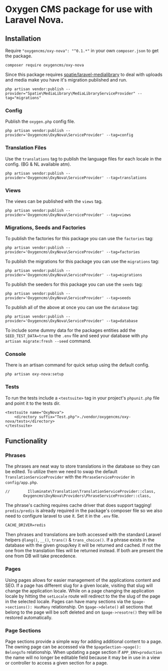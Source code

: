 # Oxygen CMS package for use with Laravel Nova.

## Installation
Require `"oxygencms/oxy-nova": "^0.1.*"` in your own `composer.json` to get the package.
```
composer require oxygencms/oxy-nova
```

Since this package requires [spatie/laravel-medialibrary](https://docs.spatie.be/laravel-medialibrary/) to deal with
uploads and media make you have it's migration published and run.
```
php artisan vendor:publish --provider="Spatie\MediaLibrary\MediaLibraryServiceProvider" --tag="migrations"
```  


### Config
Publish the `oxygen.php` config file.
```
php artisan vendor:publish --provider='Oxygencms\OxyNova\ServiceProvider' --tag=config
```


### Translation Files
Use the `translations` tag to publish the language files for each locale in the config. (BG & NL available atm).
```
php artisan vendor:publish --provider='Oxygencms\OxyNova\ServiceProvider' --tag=translations
```


### Views
The views can be published with the `views` tag. 
```
php artisan vendor:publish --provider='Oxygencms\OxyNova\ServiceProvider' --tag=views
```


### Migrations, Seeds and Factories
To publish the factories for this package you can use the `factories` tag: 
```
php artisan vendor:publish --provider='Oxygencms\OxyNova\ServiceProvider' --tag=factories
```

To publish the migrations for this package you can use the `migrations` tag: 
```
php artisan vendor:publish --provider='Oxygencms\OxyNova\ServiceProvider' --tag=migrations
```

To publish the seeders for this package you can use the `seeds` tag: 
```
php artisan vendor:publish --provider='Oxygencms\OxyNova\ServiceProvider' --tag=seeds
```

To publish all of the above at once you can use the `database` tag: 
```
php artisan vendor:publish --provider='Oxygencms\OxyNova\ServiceProvider' --tag=database
```

To include some dummy data for the packages entities add the `SEED_TEST_DATA=true` to the
`.env` file and seed your database with `php artisan migrate:fresh --seed` command.


### Console
There is an artisan command for quick setup using the default config.
```
php artisan oxy-nova:setup
```


### Tests
To run the tests include a `<testsuite>` tag in your project's `phpunit.php` file and point it to the tests dir.
```
<testsuite name="OxyNova">
    <directory suffix="Test.php">./vendor/oxygencms/oxy-nova/tests</directory>
</testsuite>
```


## Functionality
### Phrases
The phrases are neat way to store translations in the database so they can be edited. To utilize them we need to swap
the default `TranslationServiceProvider` with the `PhraseServiceProvider` in `config/app.php`.
```
//        Illuminate\Translation\TranslationServiceProvider::class,
        Oxygencms\OxyNova\Providers\PhraseServiceProvider::class,
```
The phrase's caching requires cache driver that does support tagging! `predis/predis` is already required in the
package's composer file so we also need to configure laravel to use it. Set it in the `.env` file.
```
CACHE_DRIVER=redis
```
Then phrases and translations are both accessed with the standard Laravel helpers `@lang()`, `__()`, `trans()` &
`trans_choice()`. If a phrase exists in the database with the given group/key it will be returned and cached. If not 
the one from the translation files will be returned instead. If both are present the one from DB will take precedence.
 
 
### Pages
Using pages allows for easier management of the applications content and SEO. If a page has different slug for a given
locale, visiting that slug will change the application locale. While on a page changing the application locale by
hitting the `setLocale` route will redirect to the the slug of the page in the selected locale. Pages can have many
sections via the `$page->sections(): HasMany` relationship. On `$page->delete()` all sections that belong to the page
will be soft deleted and on `$page->resotre()` they will be restored automatically.

### Page Sections
Page sections provide a simple way for adding additional content to a page. The owning page can be accessed via the
`$pageSection->page(): BelongsTo` relationship. When updating a page section if `APP_ENV=production` the name will no
longer be editable field because it may be in use in a view or controller to access a given section for a page.